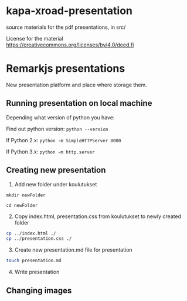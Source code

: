 # kapa-xroad-presentation

source materials for the pdf presentations, in src/

License for the material https://creativecommons.org/licenses/by/4.0/deed.fi

# Remarkjs presentations

New presentation platform and place where storage them.

## Running presentation on local machine

Depending what version of python you have:

Find out python version: `python --version`

If Python 2.x: `python -m SimpleHTTPServer 8000`

If Python 3.x: `python -m http.server`

## Creating new presentation

1. Add new folder under koulutukset

`mkdir newFolder`

`cd newFolder`

2. Copy index.html, presentation.css from koulutukset to newly created folder
```bash
cp ../index.html ./
cp ../presentation.css ./
```
3. Create new presentation.md file for presentation
```bash
touch presentation.md
```
4. Write presentation

## Changing images
